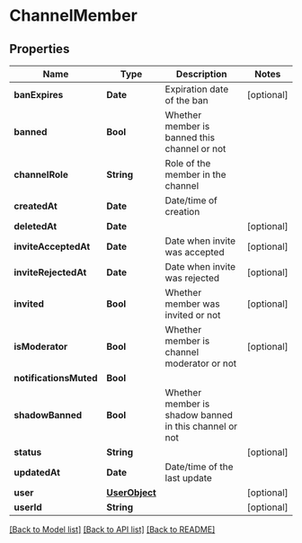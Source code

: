 # ChannelMember

## Properties
Name | Type | Description | Notes
------------ | ------------- | ------------- | -------------
**banExpires** | **Date** | Expiration date of the ban | [optional] 
**banned** | **Bool** | Whether member is banned this channel or not | 
**channelRole** | **String** | Role of the member in the channel | 
**createdAt** | **Date** | Date/time of creation | 
**deletedAt** | **Date** |  | [optional] 
**inviteAcceptedAt** | **Date** | Date when invite was accepted | [optional] 
**inviteRejectedAt** | **Date** | Date when invite was rejected | [optional] 
**invited** | **Bool** | Whether member was invited or not | [optional] 
**isModerator** | **Bool** | Whether member is channel moderator or not | [optional] 
**notificationsMuted** | **Bool** |  | 
**shadowBanned** | **Bool** | Whether member is shadow banned in this channel or not | 
**status** | **String** |  | [optional] 
**updatedAt** | **Date** | Date/time of the last update | 
**user** | [**UserObject**](UserObject.md) |  | [optional] 
**userId** | **String** |  | [optional] 

[[Back to Model list]](../README.md#documentation-for-models) [[Back to API list]](../README.md#documentation-for-api-endpoints) [[Back to README]](../README.md)


